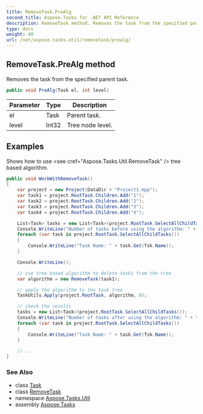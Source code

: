 ```yaml
---
title: RemoveTask.PreAlg
second_title: Aspose.Tasks for .NET API Reference
description: RemoveTask method. Removes the task from the specified parent task
type: docs
weight: 40
url: /net/aspose.tasks.util/removetask/prealg/
---
```

## RemoveTask.PreAlg method

Removes the task from the specified parent task.

```csharp
public void PreAlg(Task el, int level)
```

| Parameter | Type | Description |
| --- | --- | --- |
| el | Task | Parent task. |
| level | Int32 | Tree node level. |

## Examples

Shows how to use &lt;see cref="Aspose.Tasks.Util.RemoveTask" /&gt; tree based algorithm.

```csharp
public void WorkWithRemoveTask()
{
    var project = new Project(DataDir + "Project1.mpp");
    var task1 = project.RootTask.Children.Add("1");
    var task2 = project.RootTask.Children.Add("2");
    var task3 = project.RootTask.Children.Add("3");
    var task4 = project.RootTask.Children.Add("4");

    List<Task> tasks = new List<Task>(project.RootTask.SelectAllChildTasks());
    Console.WriteLine("Number of tasks before using the algorithm: " + tasks.Count);
    foreach (var task in project.RootTask.SelectAllChildTasks())
    {
        Console.WriteLine("Task Name: " + task.Get(Tsk.Name));
    }

    Console.WriteLine();

    // use tree based algorithm to delete task1 from the tree
    var algorithm = new RemoveTask(task1);

    // apply the algorithm to the task tree
    TaskUtils.Apply(project.RootTask, algorithm, 0);

    // check the results
    tasks = new List<Task>(project.RootTask.SelectAllChildTasks());
    Console.WriteLine("Number of tasks after using the algorithm: " + tasks.Count);
    foreach (var task in project.RootTask.SelectAllChildTasks())
    {
        Console.WriteLine("Task Name: " + task.Get(Tsk.Name));
    }

    // ...
}
```

### See Also

* class [Task](../../../aspose.tasks/task/)
* class [RemoveTask](../)
* namespace [Aspose.Tasks.Util](../../removetask/)
* assembly [Aspose.Tasks](../../../)


